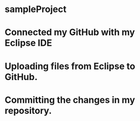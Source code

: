 # sampleProject
# Connected my GitHub with my Eclipse IDE
# Uploading files from Eclipse to GitHub.
# Committing the changes in my repository.